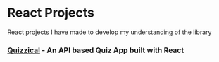 # React Projects

React projects I have made to develop my understanding of the library

### [Quizzical](https://martinlrmr-quizzical.netlify.app/) - An API based Quiz App built with React
